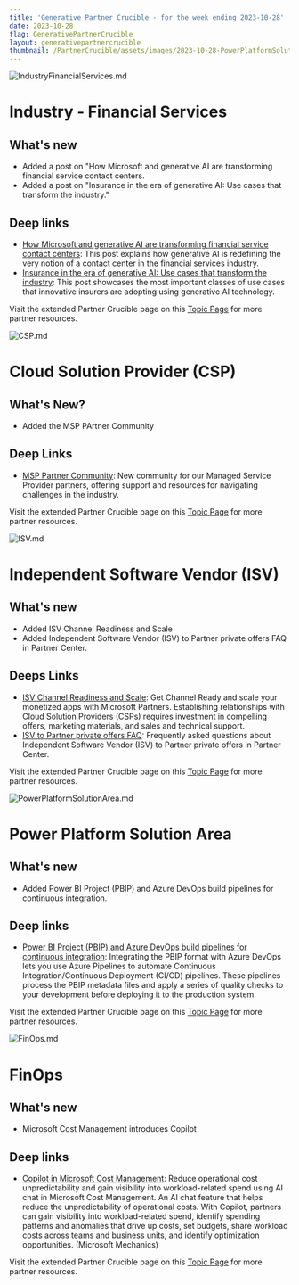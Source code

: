 ```yaml
---
title: 'Generative Partner Crucible - for the week ending 2023-10-28'
date: 2023-10-28
flag: GenerativePartnerCrucible
layout: generativepartnercrucible
thumbnail: /PartnerCrucible/assets/images/2023-10-28-PowerPlatformSolutionArea.md-image.png
---
```


![ IndustryFinancialServices.md ]( /PartnerCrucible/assets/images/2023-10-28-IndustryFinancialServices.md-image.png )

# Industry - Financial Services

## What's new

- Added a post on "How Microsoft and generative AI are transforming financial service contact centers.
- Added a post on "Insurance in the era of generative AI: Use cases that transform the industry." 

## Deep links

- [How Microsoft and generative AI are transforming financial service contact centers](https://www.microsoft.com/en-us/industry/blog/financial-services/2023/10/17/how-microsoft-and-generative-ai-are-transforming-financial-service-contact-centers/): This post explains how generative AI is redefining the very notion of a contact center in the financial services industry.
- [Insurance in the era of generative AI: Use cases that transform the industry](https://www.microsoft.com/en-us/industry/blog/financial-services/2023/10/23/insurance-in-the-era-of-generative-ai-use-cases-that-transform-the-industry/): This post showcases the most important classes of use cases that innovative insurers are adopting using generative AI technology.

Visit the extended Partner Crucible page on this [Topic Page](https://lagimik.github.io/PartnerCrucible/IndustryFinancialServices) for more partner resources.


![ CSP.md ]( /PartnerCrucible/assets/images/2023-10-28-CSP.md-image.png )

# Cloud Solution Provider (CSP)

## What's New?

- Added the MSP PArtner Community

## Deep Links

- [MSP Partner Community](https://www.microsoft.com/en-us/americas-partner-blog/2023/10/18/join-the-msp-partner-community-and-expand-your-service-offerings-with-microsoft/): New community for our Managed Service Provider partners, offering support and resources for navigating challenges in the industry.

Visit the extended Partner Crucible page on this [Topic Page](https://lagimik.github.io/PartnerCrucible/CSP) for more partner resources.

![ ISV.md ]( /PartnerCrucible/assets/images/2023-10-28-ISV.md-image.png )

# Independent Software Vendor (ISV)

## What's new

- Added ISV Channel Readiness and Scale
- Added Independent Software Vendor (ISV) to Partner private offers FAQ in Partner Center. 
  
## Deeps Links

- [ISV Channel Readiness and Scale](https://forms.office.com/pages/responsepage.aspx?id=v4j5cvGGr0GRqy180BHbR1SFCIzNe21CsbfwhNualy5UMFNaSzJKRkE0VkhVR0wyRk9WUVNWUU5BNS4u): Get Channel Ready and scale your monetized apps with Microsoft Partners. Establishing relationships with Cloud Solution Providers (CSPs) requires investment in compelling offers, marketing materials, and sales and technical support.
- [ISV to Partner private offers FAQ](https://learn.microsoft.com/en-us/partner-center/marketplace/isv-csp-faq): Frequently asked questions about Independent Software Vendor (ISV) to Partner private offers in Partner Center.

Visit the extended Partner Crucible page on this [Topic Page](https://lagimik.github.io/PartnerCrucible/ISV) for more partner resources.


![ PowerPlatformSolutionArea.md ]( /PartnerCrucible/assets/images/2023-10-28-PowerPlatformSolutionArea.md-image.png )

# Power Platform Solution Area

## What's new

- Added Power BI Project (PBIP) and Azure DevOps build pipelines for continuous integration.
 
## Deep links

- [Power BI Project (PBIP) and Azure DevOps build pipelines for continuous integration](https://learn.microsoft.com/en-us/power-bi/developer/projects/projects-build-pipelines): Integrating the PBIP format with Azure DevOps lets you use Azure Pipelines to automate Continuous Integration/Continuous Deployment (CI/CD) pipelines. These pipelines process the PBIP metadata files and apply a series of quality checks to your development before deploying it to the production system.

Visit the extended Partner Crucible page on this [Topic Page](https://lagimik.github.io/PartnerCrucible/PowerPlatformSolutionArea) for more partner resources.

![ FinOps.md ]( /PartnerCrucible/assets/images/2023-10-28-FinOps.md-image.png )

# FinOps

## What's new

- Microsoft Cost Management introduces Copilot

## Deep links

- [Copilot in Microsoft Cost Management](https://www.youtube.com/watch?v=KuGkXGE4eWc): Reduce operational cost unpredictability and gain visibility into workload-related spend using AI chat in Microsoft Cost Management. An AI chat feature that helps reduce the unpredictability of operational costs. With Copilot, partners can gain visibility into workload-related spend, identify spending patterns and anomalies that drive up costs, set budgets, share workload costs across teams and business units, and identify optimization opportunities. (Microsoft Mechanics)

Visit the extended Partner Crucible page on this [Topic Page](https://lagimik.github.io/PartnerCrucible/FinOps) for more partner resources.

